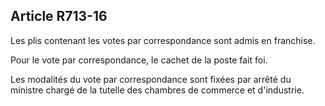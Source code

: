 Article R713-16
----
Les plis contenant les votes par correspondance sont admis en franchise.

Pour le vote par correspondance, le cachet de la poste fait foi.

Les modalités du vote par correspondance sont fixées par arrêté du ministre
chargé de la tutelle des chambres de commerce et d'industrie.
